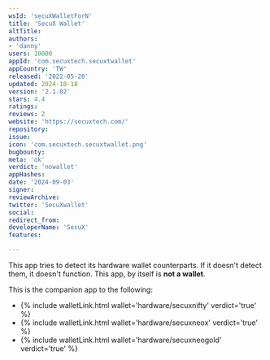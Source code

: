 ```yaml
---
wsId: 'secuXWalletForN'
title: 'SecuX Wallet'
altTitle: 
authors:
- 'danny'
users: 10000
appId: 'com.secuxtech.secuxtwallet'
appCountry: 'TW'
released: '2022-05-20'
updated: 2024-10-18
version: '2.1.02'
stars: 4.4
ratings: 
reviews: 2
website: 'https://secuxtech.com/'
repository: 
issue: 
icon: 'com.secuxtech.secuxtwallet.png'
bugbounty: 
meta: 'ok'
verdict: 'nowallet'
appHashes: 
date: '2024-09-03'
signer: 
reviewArchive: 
twitter: 'SecuXwallet'
social: 
redirect_from: 
developerName: 'SecuX'
features: 

---
```


This app tries to detect its hardware wallet counterparts. If it doesn't detect them, it doesn't function. This app, by itself is **not a wallet**.

This is the companion app to the following: 

- {% include walletLink.html wallet='hardware/secuxnifty' verdict='true' %}
- {% include walletLink.html wallet='hardware/secuxneox' verdict='true' %}
- {% include walletLink.html wallet='hardware/secuxneogold' verdict='true' %}



